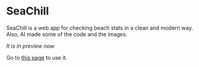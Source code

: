 # SeaChill
SeaChill is a web app for checking beach stats in a clean and modern way. Also, AI made some of the code and the images.

*It is in preview now*

Go to [this page](https://mishinger.github.io/seachill) to use it.
